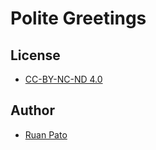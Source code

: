 # Polite Greetings #

## License ##

- [CC-BY-NC-ND 4.0](https://github.com/ruanpato/polite-greetings/blob/main/LICENSE)

## Author ##

- [Ruan Pato](https://github.com/ruanpato)
